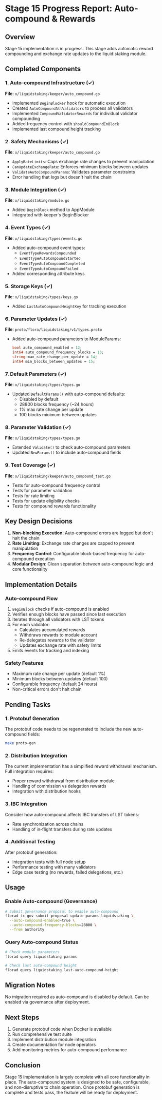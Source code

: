 # Stage 15 Progress Report: Auto-compound & Rewards

## Overview
Stage 15 implementation is in progress. This stage adds automatic reward compounding and exchange rate updates to the liquid staking module.

## Completed Components

### 1. Auto-compound Infrastructure (✓)
**File**: `x/liquidstaking/keeper/auto_compound.go`
- Implemented `BeginBlocker` hook for automatic execution
- Created `AutoCompoundAllValidators` to process all validators
- Implemented `CompoundValidatorRewards` for individual validator compounding
- Added frequency control with `shouldCompoundInBlock`
- Implemented last compound height tracking

### 2. Safety Mechanisms (✓)
**File**: `x/liquidstaking/keeper/auto_compound.go`
- `ApplyRateLimits`: Caps exchange rate changes to prevent manipulation
- `CanUpdateExchangeRate`: Enforces minimum blocks between updates
- `ValidateAutoCompoundParams`: Validates parameter constraints
- Error handling that logs but doesn't halt the chain

### 3. Module Integration (✓)
**File**: `x/liquidstaking/module.go`
- Added `BeginBlock` method to AppModule
- Integrated with keeper's BeginBlocker

### 4. Event Types (✓)
**File**: `x/liquidstaking/types/events.go`
- Added auto-compound event types:
  - `EventTypeRewardsCompounded`
  - `EventTypeAutoCompoundStarted`
  - `EventTypeAutoCompoundCompleted`
  - `EventTypeAutoCompoundFailed`
- Added corresponding attribute keys

### 5. Storage Keys (✓)
**File**: `x/liquidstaking/types/keys.go`
- Added `LastAutoCompoundHeightKey` for tracking execution

### 6. Parameter Updates (✓)
**File**: `proto/flora/liquidstaking/v1/types.proto`
- Added auto-compound parameters to ModuleParams:
  ```proto
  bool auto_compound_enabled = 12;
  int64 auto_compound_frequency_blocks = 13;
  string max_rate_change_per_update = 14;
  int64 min_blocks_between_updates = 15;
  ```

### 7. Default Parameters (✓)
**File**: `x/liquidstaking/types/types.go`
- Updated `DefaultParams()` with auto-compound defaults:
  - Disabled by default
  - 28800 blocks frequency (~24 hours)
  - 1% max rate change per update
  - 100 blocks minimum between updates

### 8. Parameter Validation (✓)
**File**: `x/liquidstaking/types/types.go`
- Extended `Validate()` to check auto-compound parameters
- Updated `NewParams()` to include auto-compound fields

### 9. Test Coverage (✓)
**File**: `x/liquidstaking/keeper/auto_compound_test.go`
- Tests for auto-compound frequency control
- Tests for parameter validation
- Tests for rate limiting
- Tests for update eligibility checks
- Tests for compound rewards functionality

## Key Design Decisions

1. **Non-blocking Execution**: Auto-compound errors are logged but don't halt the chain
2. **Rate Limiting**: Exchange rate changes are capped to prevent manipulation
3. **Frequency Control**: Configurable block-based frequency for auto-compound execution
4. **Modular Design**: Clean separation between auto-compound logic and core functionality

## Implementation Details

### Auto-compound Flow
1. `BeginBlock` checks if auto-compound is enabled
2. Verifies enough blocks have passed since last execution
3. Iterates through all validators with LST tokens
4. For each validator:
   - Calculates accumulated rewards
   - Withdraws rewards to module account
   - Re-delegates rewards to the validator
   - Updates exchange rate with safety limits
5. Emits events for tracking and indexing

### Safety Features
- Maximum rate change per update (default 1%)
- Minimum blocks between updates (default 100)
- Configurable frequency (default 24 hours)
- Non-critical errors don't halt chain

## Pending Tasks

### 1. Protobuf Generation
The protobuf code needs to be regenerated to include the new auto-compound fields:
```bash
make proto-gen
```

### 2. Distribution Integration
The current implementation has a simplified reward withdrawal mechanism. Full integration requires:
- Proper reward withdrawal from distribution module
- Handling of commission vs delegation rewards
- Integration with distribution hooks

### 3. IBC Integration
Consider how auto-compound affects IBC transfers of LST tokens:
- Rate synchronization across chains
- Handling of in-flight transfers during rate updates

### 4. Additional Testing
After protobuf generation:
- Integration tests with full node setup
- Performance testing with many validators
- Edge case testing (no rewards, failed delegations, etc.)

## Usage

### Enable Auto-compound (Governance)
```bash
# Submit governance proposal to enable auto-compound
florad tx gov submit-proposal update-params liquidstaking \
  --auto-compound-enabled=true \
  --auto-compound-frequency-blocks=28800 \
  --from authority
```

### Query Auto-compound Status
```bash
# Check module parameters
florad query liquidstaking params

# Check last auto-compound height
florad query liquidstaking last-auto-compound-height
```

## Migration Notes

No migration required as auto-compound is disabled by default. Can be enabled via governance after deployment.

## Next Steps

1. Generate protobuf code when Docker is available
2. Run comprehensive test suite
3. Implement distribution module integration
4. Create documentation for node operators
5. Add monitoring metrics for auto-compound performance

## Conclusion

Stage 15 implementation is largely complete with all core functionality in place. The auto-compound system is designed to be safe, configurable, and non-disruptive to chain operation. Once protobuf generation is complete and tests pass, the feature will be ready for deployment.